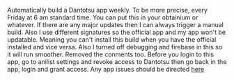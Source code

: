 Automatically build a Dantotsu app weekly. To be more precise, every Friday at 6 am standard time. You can put this in your obtainium or whatever. If there are any major updates then I can always trigger a manual build. Also I use different signatures so the official app and my app won't be updatable. Meaning you can't install this build when you have the official installed and vice versa. Also I turned off debugging and firebase in this so it will run smoother. Removed the conments too. Before you login to this app, go to anilist settings and revoke access to Dantotsu then go back in the app, login and grant access. Any app issues should be directed [here](https:github.com/rebelonion/Dantotsu)
